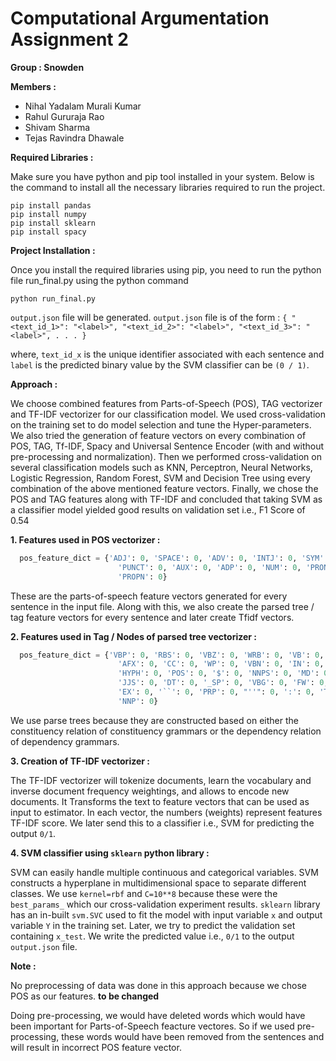 # Computational Argumentation Assignment 2 
**Group : Snowden**

**Members :**

* Nihal Yadalam Murali Kumar
* Rahul Gururaja Rao
* Shivam Sharma
* Tejas Ravindra Dhawale

**Required Libraries :**

Make sure you have python and pip tool installed in your system. Below is the command to install all the necessary libraries required to run the project.

    pip install pandas
    pip install numpy
    pip install sklearn
    pip install spacy
    

**Project Installation :**

Once you install the required libraries using pip, you need to run the python file run_final.py using the python command 
    
    python run_final.py 
    
   `output.json` file will be generated. `output.json` file is of the form :
    `{
        "<text_id_1>": "<label>",
        "<text_id_2>": "<label>",
        "<text_id_3>": "<label>",
        . . .
      }`
     
where, `text_id_x` is the unique identifier associated with each sentence and `label` is the predicted binary value by the SVM classifier can be `(0 / 1)`.
  

**Approach :**

We choose combined features from Parts-of-Speech (POS), TAG vectorizer and TF-IDF vectorizer for our classification model. We used cross-validation on the training set to do model selection and tune the Hyper-parameters. We also tried the generation of feature vectors on every combination of POS, TAG, Tf-IDF, Spacy and Universal Sentence Encoder (with and without pre-processing and normalization). Then we performed cross-validation on several classification models such as KNN, Perceptron, Neural Networks, Logistic Regression, Random Forest, SVM and Decision Tree using every combination of the above mentioned feature vectors. Finally, we chose the POS and TAG features along with TF-IDF and concluded that taking SVM as a classifier model yielded good results on validation set i.e., F1 Score of 0.54

**1. Features used in POS vectorizer :**
 
```python
  pos_feature_dict = {'ADJ': 0, 'SPACE': 0, 'ADV': 0, 'INTJ': 0, 'SYM': 0, 'VERB': 0, 'SCONJ': 0, 'PART': 0, 'X': 0,
                        'PUNCT': 0, 'AUX': 0, 'ADP': 0, 'NUM': 0, 'PRON': 0, 'NOUN': 0, 'DET': 0, 'CCONJ': 0,
                        'PROPN': 0}
```

These are the parts-of-speech feature vectors generated for every sentence in the input file. Along with this, we also create the parsed tree / tag feature vectors for every sentence and later create Tfidf vectors.


**2. Features used in Tag / Nodes of parsed tree vectorizer :**

```python
  pos_feature_dict = {'VBP': 0, 'RBS': 0, 'VBZ': 0, 'WRB': 0, 'VB': 0, 'NNS': 0, 'WDT': 0, 'UH': 0, '-RRB-': 0,
                        'AFX': 0, 'CC': 0, 'WP': 0, 'VBN': 0, 'IN': 0, 'PRP$': 0, 'XX': 0, 'WP$': 0, 'RBR': 0, 'PDT': 0,
                        'HYPH': 0, 'POS': 0, '$': 0, 'NNPS': 0, 'MD': 0, '.': 0, 'VBD': 0, 'JJR': 0, 'NFP': 0, ',': 0,
                        'JJS': 0, 'DT': 0, '_SP': 0, 'VBG': 0, 'FW': 0, 'RP': 0, 'SYM': 0, 'LS': 0, 'CD': 0, 'RB': 0,
                        'EX': 0, '``': 0, 'PRP': 0, "''": 0, ':': 0, 'TO': 0, 'JJ': 0, 'ADD': 0, '-LRB-': 0, 'NN': 0,
                        'NNP': 0}
```

We use parse trees because they are constructed based on either the constituency relation of constituency grammars or the dependency relation of dependency grammars. 


**3. Creation of TF-IDF vectorizer :**

The TF-IDF vectorizer will tokenize documents, learn the vocabulary and inverse document frequency weightings, and allows to encode new documents. It Transforms the text to feature vectors that can be used as input to estimator. In each vector, the numbers (weights) represent features TF-IDF score. We later send this to a classifier i.e., SVM for predicting the output `0/1`.


**4. SVM classifier using `sklearn` python library :**

SVM can easily handle multiple continuous and categorical variables. SVM constructs a hyperplane in multidimensional space to separate different classes. We use `kernel=rbf` and `C=10**8` because these were the `best_params_` which our cross-validation experiment results. `sklearn` library has an in-built `svm.SVC` used to fit the model with input variable `x` and output variable `Y` in the training set. Later, we try to predict the validation set containing `x_test`. We write the predicted value i.e., `0/1` to the output `output.json` file.

**Note :**

No preprocessing of data was done in this approach because we chose POS as our features. 
**to be changed**

Doing pre-processing, we would have deleted words which would have been important for Parts-of-Speech feacture vectores.
So if we used pre-processing, these words would have been removed from the sentences and will result in incorrect POS feature vector.
   


